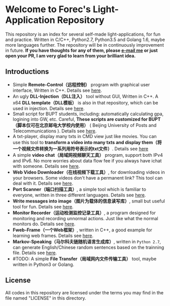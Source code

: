 # Welcome to Forec's Light-Application Repository
This repository is an index for several self-made light-applications, for fun and practice. Written in C/C++, Python2.7, Python3.5 and Golang 1.6, maybe more languages further. The repository will be in continuously improvement in future. **If you have thoughts for any of them, please [e-mail me](mailto:forec@bupt.edu.cn) or just open your PR, I am very glad to learn from your brilliant idea.**

## Introductions
* Simple **Remote-Control（远程控制）** program with graphical user interface, Written in C++. Details see [here](https://github.com/Forec/remote-control).
* An ugly **DLL-Injection（DLL注入）** tool without GUI, Written in C++. A x64 **DLL template（DLL模板）** is also in that repository, which can be used in injection. Details see [here](https://github.com/Forec/inject-windows-dll).
* Small script for BUPT students, including: automatically calculating gpa, logining into GW, etc. Careful, **These scripts are customized for BUPT（脚本仅可在北京邮电大学校内使用）** ( Beijing University of Posts and Telecommunications ). Details see [here](https://github.com/Forec/scripts-for-bupt).
* A txt-player, display many txts in CMD view just like movies. You can use this tool to **transform a video into many txts and display them（将一个视频文件转换为一系列用符号表示的txt文件）**. Details see [here](https://github.com/Forec/txt-player)
* A simple **video chat（局域网视频聊天工具）** program, support both IPv4 and IPv6. No more worries about data flow fee if you always have ichat with someone. Details see [here](https://github.com/Forec/lan-ichat).
* **Web Video Downloader（在线视频下载工具）**, for downloading videos in your browsers. Some videos don't have a permanent link? This tool can deal with it. Details see [here](https://github.com/Forec/web-video-downloader).
* **Port Scanner（端口扫描工具）**, a simple tool which is familiar to everyone, written in three different languages. Details see [here](/port-scanner).
* **Write messages into image（图片为载体的信息读写库）**, small but useful tool for fun. Details see [here](https://github.com/Forec/image-message-io).
* **Monitor Recorder（运动检测监控记录工具）**, a program designed for monitoring and recording unnormal actions. Just like what the normal monitors do. Details see [here](https://github.com/Forec/monitor-recorder).
* **Fweb-Frame（一个Web框架）**, written in C++, a good example for learning web frames. Details see [here](https://github.com/Forec/fweb-frame).
* **Markov-Speaking（马尔科夫链随机语言生成库）**, written in `Python 2.7`, can generate English/Chinese random sentences based on the trainning file. Details see [here](https://github.com/Forec/Markov-Speaking).
* \#TODO: A simple **File Transfer（局域网内文件传输工具）** tool, maybe written in Python3 or Golang.


## License
All codes in this repository are licensed under the terms you may find in the file named "LICENSE" in this directory.